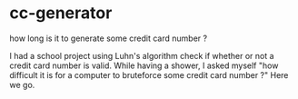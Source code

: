 # cc-generator
how long is it to generate some credit card number ? 

I had a school project using Luhn's algorithm check if whether or not a credit card number is valid.
While having a shower, I asked myself "how difficult it is for a computer to bruteforce some credit card number ?"
Here we go.